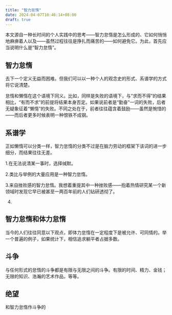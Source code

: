 ```yaml
---
title: "智力怠惰"
date: 2024-04-07T10:46:14+08:00
draft: true
---
```


本文源自一种长时间的个人实践中的思考——智力怠惰是怎么形成的、它如何悄悄地麻痹着人以及——虽然过程往往是挣扎而痛苦的——如何避免它。为此，首先应当说明什么是“智力怠惰”。

## 智力怠惰

去下一个定义无益而困难。但我们可以以一种个人的观念史的形式、系谱学的方式将它说清楚。

怠惰和懒惰在这个语境下同义。比如，同样是失败的语境下，与“求而不得”的结果相比，“有而不求”的前提将结果本身否定。如果说前者是“勤奋”一词的失败，后者无疑象征着“懒惰”的失败。不同之处在于，前者往往蕴含着鼓励——虽然是惋惜的——而后者更多时候表明一种恨铁不成钢。

## 系谱学

正如懒惰可以分类一样，智力怠惰的分类不过是在脑力劳动的框架下该词的进一步细分，而结果往往无差。

1.在无法说清某一事时，选择缄默。

2.类比与举例的大量应用是一种智力怠惰。

3.来自挫败感的智力怠惰。我想着重提其中一种挫败感——抱着热情研究某一个新领域时发现它早已被甚至一两百年前的人们钻研透彻了。

4.

## 智力怠惰和体力怠惰

当今的人们往往同意以下观点，即体力怠惰在一定程度下是被允许、可同情的。举一个普遍的例子，如果统计下，相信追求躺平者占据多数。

## 斗争

与任何形式的怠惰的斗争都是有限与无限之间的斗争。有限的时间、精力、金钱；无限的知识、浩瀚的艺术作品，等等。

## 绝望

和智力怠惰作斗争的